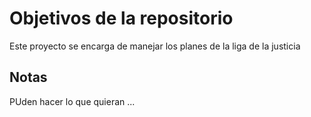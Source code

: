 # Objetivos de la repositorio

Este proyecto se encarga de manejar los planes de la liga de la justicia

## Notas
PUden hacer lo que quieran ...
